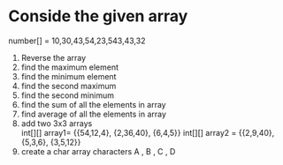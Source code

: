 # Conside the given array
number[] = 10,30,43,54,23,543,43,32
1. Reverse the array
2. find the maximum element
3. find the minimum element
4. find the second maximum
5. find the second minimum
6. find the sum of all the elements in array
7. find average of all the elements in array
8. add two 3x3 arrays  
   int[][] array1= {{54,12,4}, {2,36,40}, {6,4,5}}
   int[][] array2 = {{2,9,40}, {5,3,6}, {3,5,12}}
9. create a char array
   characters A , B , C , D